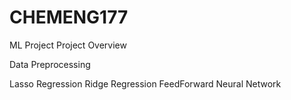 # CHEMENG177
ML Project
Project Overview

Data
Preprocessing

Lasso Regression
Ridge Regression
FeedForward Neural Network
